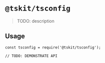 # `@tskit/tsconfig`

> TODO: description

## Usage

```
const tsconfig = require('@tskit/tsconfig');

// TODO: DEMONSTRATE API
```
